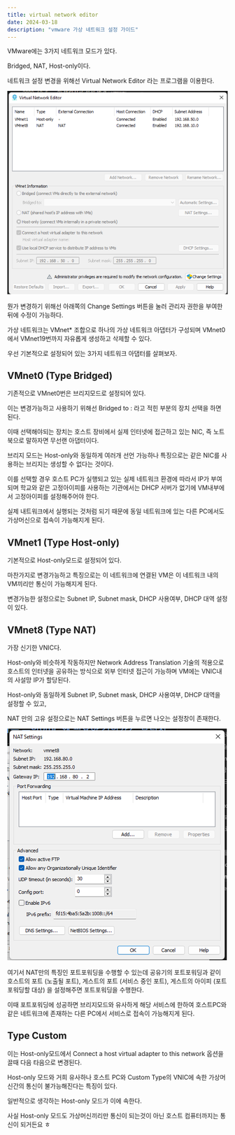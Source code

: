 ```yaml
---
title: virtual network editor
date: 2024-03-18
description: "vmware 가상 네트워크 설정 가이드"
---
```


VMware에는 3가지 네트워크 모드가 있다.

Bridged, NAT, Host-only이다.

네트워크 설정 변경을 위해선 Virtual Network Editor 라는 프로그램을 이용한다.

![virtual network editor](images/virtual_network_editor.png)

뭔가 변경하기 위해선 아래쪽의 Change Settings 버튼을 눌러 관리자 권한을 부여한 뒤에 수정이 가능하다.

가상 네트워크는 VMnet\* 조합으로 하나의 가상 네트워크 아댑터가 구성되며 VMnet0에서 VMnet19번까지 자유롭게 생성하고 삭제할 수 있다.

우선 기본적으로 설정되어 있는 3가지 네트워크 아댑터를 살펴보자.

## VMnet0 (Type Bridged)

기존적으로 VMnet0번은 브리지모드로 설정되어 있다.

이는 변경가능하고 사용하기 위해선 Bridged to : 라고 적힌 부분의 장치 선택을 하면 된다.

이때 선택해야되는 장치는 호스트 장비에서 실제 인터넷에 접근하고 있는 NIC, 즉 노트북으로 말하자면 무선랜 아댑터이다.

브리지 모드는 Host-only와 동일하게 여러개 선언 가능하나 특징으로는 같은 NIC를 사용하는 브리지는 생성할 수 없다는 것이다.

이를 선택할 경우 호스트 PC가 실행되고 있는 실제 네트워크 환경에 따라서 IP가 부여되며 학교와 같은 고정아이피를 사용하는 기관에서는 DHCP 서버가 없기에 VM내부에서 고정아이피를 설정해주어야 한다.

실제 내트워크에서 실행되는 것처럼 되기 때문에 동일 네트워크에 있는 다른 PC에서도 가상머신으로 접속이 가능해지게 된다.

## VMnet1 (Type Host-only)

기본적으로 Host-only모드로 설정되어 있다.

마찬가지로 변경가능하고 특징으로는 이 네트워크에 연결된 VM은 이 네트워크 내의 VM끼리만 통신이 가능해지게 된다.

변경가능한 설정으로는 Subnet IP, Subnet mask, DHCP 사용여부, DHCP 대역 설정이 있다.

## VMnet8 (Type NAT)

가장 신기한 VNIC다.

Host-only와 비슷하게 작동하지만 Network Address Translation 기술의 적용으로 호스트의 인터넷을 공유하는 방식으로 외부 인터넷 접근이 가능하며 VM에는 VNIC내의 사설망 IP가 할당된다.

Host-only와 동일하게 Subnet IP, Subnet mask, DHCP 사용여부, DHCP 대역을 설정할 수 있고,

NAT 만의 고유 설정으로는 NAT Settings 버튼을 누르면 나오는 설정창이 존재한다.

![virtual network editor NAT](images/virtual_network_editor_NAT.png)

여기서 NAT만의 특징인 포트포워딩을 수행할 수 있는데 공유기의 포트포워딩과 같이 호스트의 포트 (노출될 포트), 게스트의 포트 (서비스 중인 포트), 게스트의 아이피 (포트포워딩할 대상) 을 설정해주면 포트포워딩을 수행한다.

이때 포트포워딩에 성공하면 브리지모드와 유사하게 해당 서비스에 한하여 호스트PC와 같은 네트워크에 존재하는 다른 PC에서 서비스로 접속이 가능해지게 된다.

## Type Custom

이는 Host-only모드에서 Connect a host virtual adapter to this network 옵션을 끌때 다음 타음으로 변경된다.

Host-only 모드와 거희 유사하나 호스트 PC와 Custom Type의 VNIC에 속한 가상머신간의 통신이 불가능해진다는 특징이 있다.

일반적으로 생각하는 Host-only 모드가 이에 속한다.

사실 Host-only 모드도 가상머신끼리만 통신이 되는것이 아닌 호스트 컴퓨터까지는 통신이 되거든요 ㅎ
